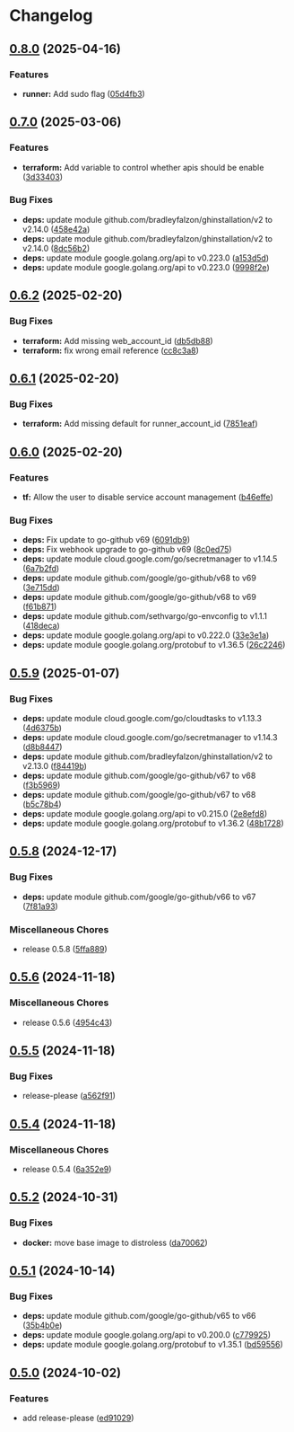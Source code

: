 # Changelog

## [0.8.0](https://github.com/pcg-gcp/terraform-gcp-github-runner/compare/v0.7.0...v0.8.0) (2025-04-16)


### Features

* **runner:** Add sudo flag ([05d4fb3](https://github.com/pcg-gcp/terraform-gcp-github-runner/commit/05d4fb3ffaaac5034231bf8bf388bad56964d115))

## [0.7.0](https://github.com/pcg-gcp/terraform-gcp-github-runner/compare/v0.6.2...v0.7.0) (2025-03-06)


### Features

* **terraform:** Add variable to control whether apis should be enable ([3d33403](https://github.com/pcg-gcp/terraform-gcp-github-runner/commit/3d3340305384c70a9de76ef2fd3238daf60e6e52))


### Bug Fixes

* **deps:** update module github.com/bradleyfalzon/ghinstallation/v2 to v2.14.0 ([458e42a](https://github.com/pcg-gcp/terraform-gcp-github-runner/commit/458e42a36f8bb00dd797ee0c6052318a69075a5e))
* **deps:** update module github.com/bradleyfalzon/ghinstallation/v2 to v2.14.0 ([8dc56b2](https://github.com/pcg-gcp/terraform-gcp-github-runner/commit/8dc56b29c568216d125c0b3581eeae1fcb2e08b8))
* **deps:** update module google.golang.org/api to v0.223.0 ([a153d5d](https://github.com/pcg-gcp/terraform-gcp-github-runner/commit/a153d5ddfd98f83aa231d646994a8096936dacd5))
* **deps:** update module google.golang.org/api to v0.223.0 ([9998f2e](https://github.com/pcg-gcp/terraform-gcp-github-runner/commit/9998f2e99678f2ffc3db44012018489d85de7ce5))

## [0.6.2](https://github.com/pcg-gcp/terraform-gcp-github-runner/compare/v0.6.1...v0.6.2) (2025-02-20)


### Bug Fixes

* **terraform:** Add missing web_account_id ([db5db88](https://github.com/pcg-gcp/terraform-gcp-github-runner/commit/db5db88514edcb4ba904d85a9b811d9070c03462))
* **terraform:** fix wrong email reference ([cc8c3a8](https://github.com/pcg-gcp/terraform-gcp-github-runner/commit/cc8c3a89cc80c7ee2bbf315b397ae336c3071876))

## [0.6.1](https://github.com/pcg-gcp/terraform-gcp-github-runner/compare/v0.6.0...v0.6.1) (2025-02-20)


### Bug Fixes

* **terraform:** Add missing default for runner_account_id ([7851eaf](https://github.com/pcg-gcp/terraform-gcp-github-runner/commit/7851eaf15d2a6935867639fa2adaaa6041dd4b96))

## [0.6.0](https://github.com/pcg-gcp/terraform-gcp-github-runner/compare/v0.5.9...v0.6.0) (2025-02-20)


### Features

* **tf:** Allow the user to disable service account management ([b46effe](https://github.com/pcg-gcp/terraform-gcp-github-runner/commit/b46effeb6348d5d5d6c3bf096d6d41b9b3378174))


### Bug Fixes

* **deps:** Fix update to go-github v69 ([6091db9](https://github.com/pcg-gcp/terraform-gcp-github-runner/commit/6091db9173e798bb1faefe1dc44af69c8abcb86c))
* **deps:** Fix webhook upgrade to go-github v69 ([8c0ed75](https://github.com/pcg-gcp/terraform-gcp-github-runner/commit/8c0ed754946bdfcfb8ecf734bdb8f7ca0e2fba93))
* **deps:** update module cloud.google.com/go/secretmanager to v1.14.5 ([6a7b2fd](https://github.com/pcg-gcp/terraform-gcp-github-runner/commit/6a7b2fd37d6bf1c6ea1e0ce926adac953047adf9))
* **deps:** update module github.com/google/go-github/v68 to v69 ([3e715dd](https://github.com/pcg-gcp/terraform-gcp-github-runner/commit/3e715dd847018a55fdee24c66007cea02b5ea7df))
* **deps:** update module github.com/google/go-github/v68 to v69 ([f61b871](https://github.com/pcg-gcp/terraform-gcp-github-runner/commit/f61b8713748af00b529b2060e9e53d967f7a420c))
* **deps:** update module github.com/sethvargo/go-envconfig to v1.1.1 ([418deca](https://github.com/pcg-gcp/terraform-gcp-github-runner/commit/418decaa8e058f3a1f80224908eac77fa01f97a3))
* **deps:** update module google.golang.org/api to v0.222.0 ([33e3e1a](https://github.com/pcg-gcp/terraform-gcp-github-runner/commit/33e3e1adb4fef610cf3b0daf29f003ea3bbbc739))
* **deps:** update module google.golang.org/protobuf to v1.36.5 ([26c2246](https://github.com/pcg-gcp/terraform-gcp-github-runner/commit/26c2246838de61b024738cd30e829183d762c775))

## [0.5.9](https://github.com/pcg-gcp/terraform-gcp-github-runner/compare/v0.5.8...v0.5.9) (2025-01-07)


### Bug Fixes

* **deps:** update module cloud.google.com/go/cloudtasks to v1.13.3 ([4d6375b](https://github.com/pcg-gcp/terraform-gcp-github-runner/commit/4d6375b05fde46124ce13c93e3e184ae3e9f7230))
* **deps:** update module cloud.google.com/go/secretmanager to v1.14.3 ([d8b8447](https://github.com/pcg-gcp/terraform-gcp-github-runner/commit/d8b8447712cbb386da06d876d6b056fc9560f967))
* **deps:** update module github.com/bradleyfalzon/ghinstallation/v2 to v2.13.0 ([f84419b](https://github.com/pcg-gcp/terraform-gcp-github-runner/commit/f84419bc351c17b1e02df36ec290019d2dadac66))
* **deps:** update module github.com/google/go-github/v67 to v68 ([f3b5969](https://github.com/pcg-gcp/terraform-gcp-github-runner/commit/f3b59699927124d85184fa1f25bc6e2f7235757d))
* **deps:** update module github.com/google/go-github/v67 to v68 ([b5c78b4](https://github.com/pcg-gcp/terraform-gcp-github-runner/commit/b5c78b4bc0abaf7d80de07c5e23cfbfa0597f161))
* **deps:** update module google.golang.org/api to v0.215.0 ([2e8efd8](https://github.com/pcg-gcp/terraform-gcp-github-runner/commit/2e8efd8c1411c0668799f39aef629a73920bc3ee))
* **deps:** update module google.golang.org/protobuf to v1.36.2 ([48b1728](https://github.com/pcg-gcp/terraform-gcp-github-runner/commit/48b172853dcc4b5e6163d440bc0896b840f19b79))

## [0.5.8](https://github.com/pcg-gcp/terraform-gcp-github-runner/compare/v0.5.6...v0.5.8) (2024-12-17)


### Bug Fixes

* **deps:** update module github.com/google/go-github/v66 to v67 ([7f81a93](https://github.com/pcg-gcp/terraform-gcp-github-runner/commit/7f81a93a30cda64d17bac08ece580a316cf135bc))


### Miscellaneous Chores

* release 0.5.8 ([5ffa889](https://github.com/pcg-gcp/terraform-gcp-github-runner/commit/5ffa889a7b1f687b24fabf23b026de2abbb1baa6))

## [0.5.6](https://github.com/pcg-gcp/terraform-gcp-github-runner/compare/v0.5.5...v0.5.6) (2024-11-18)


### Miscellaneous Chores

* release 0.5.6 ([4954c43](https://github.com/pcg-gcp/terraform-gcp-github-runner/commit/4954c43b67230f1edbe1aec0e386bebb2da70587))

## [0.5.5](https://github.com/pcg-gcp/terraform-gcp-github-runner/compare/v0.5.4...v0.5.5) (2024-11-18)


### Bug Fixes

* release-please ([a562f91](https://github.com/pcg-gcp/terraform-gcp-github-runner/commit/a562f91b616b3fa4f9e24732f03d885c3cdcec55))

## [0.5.4](https://github.com/pcg-gcp/terraform-gcp-github-runner/compare/v0.5.2...v0.5.4) (2024-11-18)


### Miscellaneous Chores

* release 0.5.4 ([6a352e9](https://github.com/pcg-gcp/terraform-gcp-github-runner/commit/6a352e9e1b150a7e8334cbc8e79156f254107362))

## [0.5.2](https://github.com/pcg-gcp/terraform-gcp-github-runner/compare/v0.5.1...v0.5.2) (2024-10-31)


### Bug Fixes

* **docker:** move base image to distroless ([da70062](https://github.com/pcg-gcp/terraform-gcp-github-runner/commit/da70062f93b44eb0739c57295d39b88acfc43734))

## [0.5.1](https://github.com/pcg-gcp/terraform-gcp-github-runner/compare/v0.5.0...v0.5.1) (2024-10-14)


### Bug Fixes

* **deps:** update module github.com/google/go-github/v65 to v66 ([35b4b0e](https://github.com/pcg-gcp/terraform-gcp-github-runner/commit/35b4b0e9a7f959a153fa4e2c69da30586380809f))
* **deps:** update module google.golang.org/api to v0.200.0 ([c779925](https://github.com/pcg-gcp/terraform-gcp-github-runner/commit/c77992559f9c981ead65931c32b8b38029962524))
* **deps:** update module google.golang.org/protobuf to v1.35.1 ([bd59556](https://github.com/pcg-gcp/terraform-gcp-github-runner/commit/bd5955607dcfce65df8a8ddeef7703e95dd55f99))

## [0.5.0](https://github.com/pcg-gcp/terraform-gcp-github-runner/compare/v0.4.4...v0.5.0) (2024-10-02)


### Features

* add release-please ([ed91029](https://github.com/pcg-gcp/terraform-gcp-github-runner/commit/ed910293356c747f9d23625b5e7ac1eea5224dd1))
